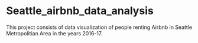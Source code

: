 # Seattle_airbnb_data_analysis
This project consists of data visualization of people renting Airbnb in Seattle Metropolitian Area in the years 2016-17.
